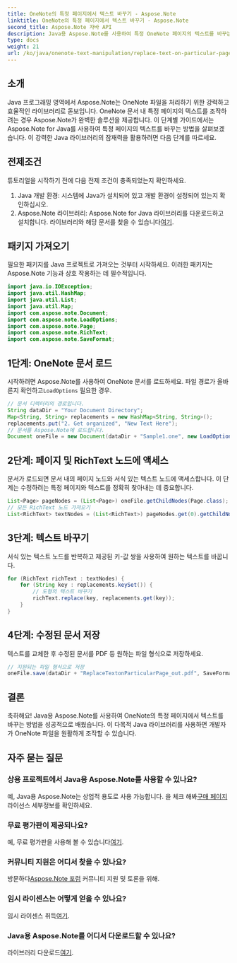 ```yaml
---
title: OneNote의 특정 페이지에서 텍스트 바꾸기 - Aspose.Note
linktitle: OneNote의 특정 페이지에서 텍스트 바꾸기 - Aspose.Note
second_title: Aspose.Note 자바 API
description: Java용 Aspose.Note를 사용하여 특정 OneNote 페이지의 텍스트를 바꾸는 방법을 알아보세요. 효율적인 Java 개발을 위한 따라하기 쉬운 튜토리얼입니다.
type: docs
weight: 21
url: /ko/java/onenote-text-manipulation/replace-text-on-particular-page/
---
```

## 소개
Java 프로그래밍 영역에서 Aspose.Note는 OneNote 파일을 처리하기 위한 강력하고 효율적인 라이브러리로 돋보입니다. OneNote 문서 내 특정 페이지의 텍스트를 조작하려는 경우 Aspose.Note가 완벽한 솔루션을 제공합니다. 이 단계별 가이드에서는 Aspose.Note for Java를 사용하여 특정 페이지의 텍스트를 바꾸는 방법을 살펴보겠습니다. 이 강력한 Java 라이브러리의 잠재력을 활용하려면 다음 단계를 따르세요.
## 전제조건
튜토리얼을 시작하기 전에 다음 전제 조건이 충족되었는지 확인하세요.
1. Java 개발 환경: 시스템에 Java가 설치되어 있고 개발 환경이 설정되어 있는지 확인하십시오.
2.  Aspose.Note 라이브러리: Aspose.Note for Java 라이브러리를 다운로드하고 설치합니다. 라이브러리와 해당 문서를 찾을 수 있습니다[여기](https://reference.aspose.com/note/java/).
## 패키지 가져오기
필요한 패키지를 Java 프로젝트로 가져오는 것부터 시작하세요. 이러한 패키지는 Aspose.Note 기능과 상호 작용하는 데 필수적입니다.
```java
import java.io.IOException;
import java.util.HashMap;
import java.util.List;
import java.util.Map;
import com.aspose.note.Document;
import com.aspose.note.LoadOptions;
import com.aspose.note.Page;
import com.aspose.note.RichText;
import com.aspose.note.SaveFormat;
```
## 1단계: OneNote 문서 로드
 시작하려면 Aspose.Note를 사용하여 OneNote 문서를 로드하세요. 파일 경로가 올바른지 확인하고`LoadOptions` 필요한 경우.
```java
// 문서 디렉터리의 경로입니다.
String dataDir = "Your Document Directory";
Map<String, String> replacements = new HashMap<String, String>();
replacements.put("2. Get organized", "New Text Here");
// 문서를 Aspose.Note에 로드합니다.
Document oneFile = new Document(dataDir + "Sample1.one", new LoadOptions());
```
## 2단계: 페이지 및 RichText 노드에 액세스
문서가 로드되면 문서 내의 페이지 노드와 서식 있는 텍스트 노드에 액세스합니다. 이 단계는 수정하려는 특정 페이지와 텍스트를 정확히 찾아내는 데 중요합니다.
```java
List<Page> pageNodes = (List<Page>) oneFile.getChildNodes(Page.class);
// 모든 RichText 노드 가져오기
List<RichText> textNodes = (List<RichText>) pageNodes.get(0).getChildNodes(RichText.class);
```
## 3단계: 텍스트 바꾸기
서식 있는 텍스트 노드를 반복하고 제공된 키-값 쌍을 사용하여 원하는 텍스트를 바꿉니다.
```java
for (RichText richText : textNodes) {
    for (String key : replacements.keySet()) {
        // 도형의 텍스트 바꾸기
        richText.replace(key, replacements.get(key));
    }
}
```
## 4단계: 수정된 문서 저장
텍스트를 교체한 후 수정된 문서를 PDF 등 원하는 파일 형식으로 저장하세요.
```java
// 지원되는 파일 형식으로 저장
oneFile.save(dataDir + "ReplaceTextonParticularPage_out.pdf", SaveFormat.Pdf);
```
## 결론
축하해요! Java용 Aspose.Note를 사용하여 OneNote의 특정 페이지에서 텍스트를 바꾸는 방법을 성공적으로 배웠습니다. 이 다목적 Java 라이브러리를 사용하면 개발자가 OneNote 파일을 원활하게 조작할 수 있습니다.
## 자주 묻는 질문
### 상용 프로젝트에서 Java용 Aspose.Note를 사용할 수 있나요?
 예, Java용 Aspose.Note는 상업적 용도로 사용 가능합니다. 을 체크 해봐[구매 페이지](https://purchase.aspose.com/buy) 라이선스 세부정보를 확인하세요.
### 무료 평가판이 제공되나요?
 예, 무료 평가판을 사용해 볼 수 있습니다[여기](https://releases.aspose.com/).
### 커뮤니티 지원은 어디서 찾을 수 있나요?
 방문하다[Aspose.Note 포럼](https://forum.aspose.com/c/note/28) 커뮤니티 지원 및 토론을 위해.
### 임시 라이센스는 어떻게 얻을 수 있나요?
 임시 라이센스 취득[여기](https://purchase.aspose.com/temporary-license/).
### Java용 Aspose.Note를 어디서 다운로드할 수 있나요?
 라이브러리 다운로드[여기](https://releases.aspose.com/note/java/).
